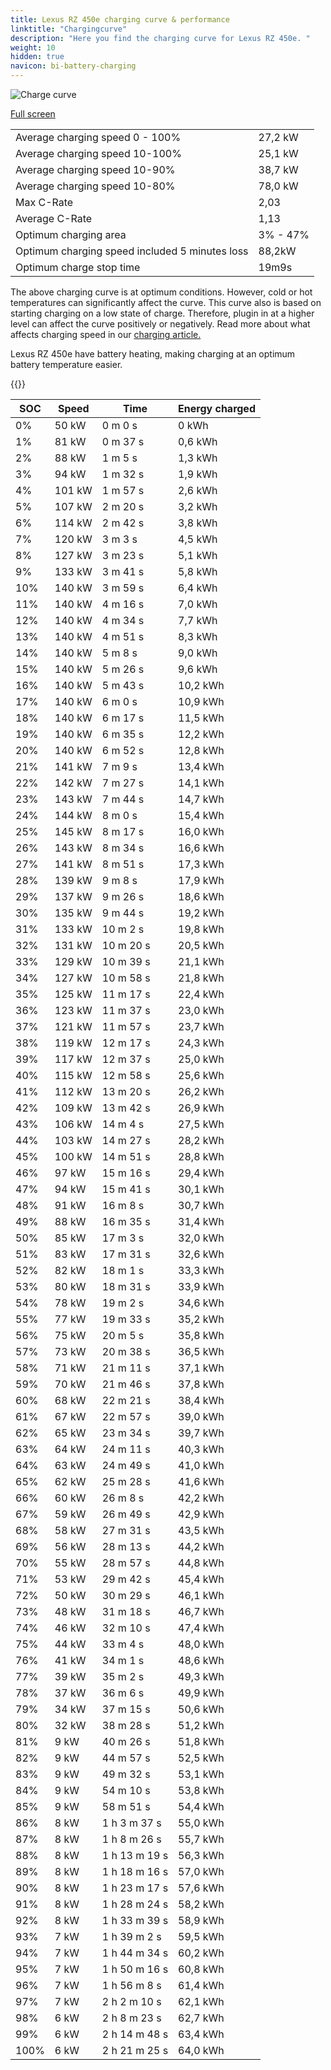 ```yaml
---
title: Lexus RZ 450e charging curve & performance
linktitle: "Chargingcurve"
description: "Here you find the charging curve for Lexus RZ 450e. "
weight: 10
hidden: true
navicon: bi-battery-charging
---
```

<!-- markdownlint-disable MD033 -->
<img src="../chargingcurve.svg" alt="Charge curve" class="img-fluid">

[Full screen](../chargingcurve.svg)


<table class="table table-striped">
<tbody>
<tr>
<td>Average charging speed 0 - 100% </td><td>27,2 kW</td>
</tr>
<tr>
<td>Average charging speed 10-100%</td><td>25,1 kW</td>
</tr>
<tr>
<td>Average charging speed 10-90%</td><td>38,7 kW</td>
</tr>
<tr>
<td>Average charging speed 10-80%</td><td>78,0 kW</td>
</tr>
<tr>
<td>Max C-Rate</td><td>2,03</td>
</tr>
<tr>
<td>Average C-Rate</td><td>1,13</td>
</tr>
<tr>
<td>Optimum charging area</td><td>3% - 47%</td>
</tr>
<tr>
<td>Optimum charging speed included 5 minutes loss</td><td>88,2kW</td>
</tr>
<tr>
<td>Optimum charge stop time</td><td>19m9s</td>
</tr>
</tbody>
</table>


The above charging curve is at optimum conditions. However, cold or hot temperatures can significantly affect the curve. This curve also is based on starting charging on a low state of charge. Therefore, plugin in at a higher level can affect the curve positively or negatively. Read more about what affects charging speed in our [charging article.](../../../../../technology/battery/charging/) 


Lexus RZ 450e have battery heating, making charging at an optimum battery temperature easier. 


{{<evkxdisplayaddarticle />}}
<table class="table table-striped">
<thead>
<tr><th>SOC</th><th>Speed</th><th>Time</th><th>Energy charged</th></tr>
</thead>
<tbody>
<tr>
<td>0%</td><td>50 kW</td><td> 0 m 0 s </td><td>0 kWh </td>
</tr>
<tr>
<td>1%</td><td>81 kW</td><td> 0 m 37 s </td><td>0,6 kWh </td>
</tr>
<tr>
<td>2%</td><td>88 kW</td><td> 1 m 5 s </td><td>1,3 kWh </td>
</tr>
<tr>
<td>3%</td><td>94 kW</td><td> 1 m 32 s </td><td>1,9 kWh </td>
</tr>
<tr>
<td>4%</td><td>101 kW</td><td> 1 m 57 s </td><td>2,6 kWh </td>
</tr>
<tr>
<td>5%</td><td>107 kW</td><td> 2 m 20 s </td><td>3,2 kWh </td>
</tr>
<tr>
<td>6%</td><td>114 kW</td><td> 2 m 42 s </td><td>3,8 kWh </td>
</tr>
<tr>
<td>7%</td><td>120 kW</td><td> 3 m 3 s </td><td>4,5 kWh </td>
</tr>
<tr>
<td>8%</td><td>127 kW</td><td> 3 m 23 s </td><td>5,1 kWh </td>
</tr>
<tr>
<td>9%</td><td>133 kW</td><td> 3 m 41 s </td><td>5,8 kWh </td>
</tr>
<tr>
<td>10%</td><td>140 kW</td><td> 3 m 59 s </td><td>6,4 kWh </td>
</tr>
<tr>
<td>11%</td><td>140 kW</td><td> 4 m 16 s </td><td>7,0 kWh </td>
</tr>
<tr>
<td>12%</td><td>140 kW</td><td> 4 m 34 s </td><td>7,7 kWh </td>
</tr>
<tr>
<td>13%</td><td>140 kW</td><td> 4 m 51 s </td><td>8,3 kWh </td>
</tr>
<tr>
<td>14%</td><td>140 kW</td><td> 5 m 8 s </td><td>9,0 kWh </td>
</tr>
<tr>
<td>15%</td><td>140 kW</td><td> 5 m 26 s </td><td>9,6 kWh </td>
</tr>
<tr>
<td>16%</td><td>140 kW</td><td> 5 m 43 s </td><td>10,2 kWh </td>
</tr>
<tr>
<td>17%</td><td>140 kW</td><td> 6 m 0 s </td><td>10,9 kWh </td>
</tr>
<tr>
<td>18%</td><td>140 kW</td><td> 6 m 17 s </td><td>11,5 kWh </td>
</tr>
<tr>
<td>19%</td><td>140 kW</td><td> 6 m 35 s </td><td>12,2 kWh </td>
</tr>
<tr>
<td>20%</td><td>140 kW</td><td> 6 m 52 s </td><td>12,8 kWh </td>
</tr>
<tr>
<td>21%</td><td>141 kW</td><td> 7 m 9 s </td><td>13,4 kWh </td>
</tr>
<tr>
<td>22%</td><td>142 kW</td><td> 7 m 27 s </td><td>14,1 kWh </td>
</tr>
<tr>
<td>23%</td><td>143 kW</td><td> 7 m 44 s </td><td>14,7 kWh </td>
</tr>
<tr>
<td>24%</td><td>144 kW</td><td> 8 m 0 s </td><td>15,4 kWh </td>
</tr>
<tr>
<td>25%</td><td>145 kW</td><td> 8 m 17 s </td><td>16,0 kWh </td>
</tr>
<tr>
<td>26%</td><td>143 kW</td><td> 8 m 34 s </td><td>16,6 kWh </td>
</tr>
<tr>
<td>27%</td><td>141 kW</td><td> 8 m 51 s </td><td>17,3 kWh </td>
</tr>
<tr>
<td>28%</td><td>139 kW</td><td> 9 m 8 s </td><td>17,9 kWh </td>
</tr>
<tr>
<td>29%</td><td>137 kW</td><td> 9 m 26 s </td><td>18,6 kWh </td>
</tr>
<tr>
<td>30%</td><td>135 kW</td><td> 9 m 44 s </td><td>19,2 kWh </td>
</tr>
<tr>
<td>31%</td><td>133 kW</td><td> 10 m 2 s </td><td>19,8 kWh </td>
</tr>
<tr>
<td>32%</td><td>131 kW</td><td> 10 m 20 s </td><td>20,5 kWh </td>
</tr>
<tr>
<td>33%</td><td>129 kW</td><td> 10 m 39 s </td><td>21,1 kWh </td>
</tr>
<tr>
<td>34%</td><td>127 kW</td><td> 10 m 58 s </td><td>21,8 kWh </td>
</tr>
<tr>
<td>35%</td><td>125 kW</td><td> 11 m 17 s </td><td>22,4 kWh </td>
</tr>
<tr>
<td>36%</td><td>123 kW</td><td> 11 m 37 s </td><td>23,0 kWh </td>
</tr>
<tr>
<td>37%</td><td>121 kW</td><td> 11 m 57 s </td><td>23,7 kWh </td>
</tr>
<tr>
<td>38%</td><td>119 kW</td><td> 12 m 17 s </td><td>24,3 kWh </td>
</tr>
<tr>
<td>39%</td><td>117 kW</td><td> 12 m 37 s </td><td>25,0 kWh </td>
</tr>
<tr>
<td>40%</td><td>115 kW</td><td> 12 m 58 s </td><td>25,6 kWh </td>
</tr>
<tr>
<td>41%</td><td>112 kW</td><td> 13 m 20 s </td><td>26,2 kWh </td>
</tr>
<tr>
<td>42%</td><td>109 kW</td><td> 13 m 42 s </td><td>26,9 kWh </td>
</tr>
<tr>
<td>43%</td><td>106 kW</td><td> 14 m 4 s </td><td>27,5 kWh </td>
</tr>
<tr>
<td>44%</td><td>103 kW</td><td> 14 m 27 s </td><td>28,2 kWh </td>
</tr>
<tr>
<td>45%</td><td>100 kW</td><td> 14 m 51 s </td><td>28,8 kWh </td>
</tr>
<tr>
<td>46%</td><td>97 kW</td><td> 15 m 16 s </td><td>29,4 kWh </td>
</tr>
<tr>
<td>47%</td><td>94 kW</td><td> 15 m 41 s </td><td>30,1 kWh </td>
</tr>
<tr>
<td>48%</td><td>91 kW</td><td> 16 m 8 s </td><td>30,7 kWh </td>
</tr>
<tr>
<td>49%</td><td>88 kW</td><td> 16 m 35 s </td><td>31,4 kWh </td>
</tr>
<tr>
<td>50%</td><td>85 kW</td><td> 17 m 3 s </td><td>32,0 kWh </td>
</tr>
<tr>
<td>51%</td><td>83 kW</td><td> 17 m 31 s </td><td>32,6 kWh </td>
</tr>
<tr>
<td>52%</td><td>82 kW</td><td> 18 m 1 s </td><td>33,3 kWh </td>
</tr>
<tr>
<td>53%</td><td>80 kW</td><td> 18 m 31 s </td><td>33,9 kWh </td>
</tr>
<tr>
<td>54%</td><td>78 kW</td><td> 19 m 2 s </td><td>34,6 kWh </td>
</tr>
<tr>
<td>55%</td><td>77 kW</td><td> 19 m 33 s </td><td>35,2 kWh </td>
</tr>
<tr>
<td>56%</td><td>75 kW</td><td> 20 m 5 s </td><td>35,8 kWh </td>
</tr>
<tr>
<td>57%</td><td>73 kW</td><td> 20 m 38 s </td><td>36,5 kWh </td>
</tr>
<tr>
<td>58%</td><td>71 kW</td><td> 21 m 11 s </td><td>37,1 kWh </td>
</tr>
<tr>
<td>59%</td><td>70 kW</td><td> 21 m 46 s </td><td>37,8 kWh </td>
</tr>
<tr>
<td>60%</td><td>68 kW</td><td> 22 m 21 s </td><td>38,4 kWh </td>
</tr>
<tr>
<td>61%</td><td>67 kW</td><td> 22 m 57 s </td><td>39,0 kWh </td>
</tr>
<tr>
<td>62%</td><td>65 kW</td><td> 23 m 34 s </td><td>39,7 kWh </td>
</tr>
<tr>
<td>63%</td><td>64 kW</td><td> 24 m 11 s </td><td>40,3 kWh </td>
</tr>
<tr>
<td>64%</td><td>63 kW</td><td> 24 m 49 s </td><td>41,0 kWh </td>
</tr>
<tr>
<td>65%</td><td>62 kW</td><td> 25 m 28 s </td><td>41,6 kWh </td>
</tr>
<tr>
<td>66%</td><td>60 kW</td><td> 26 m 8 s </td><td>42,2 kWh </td>
</tr>
<tr>
<td>67%</td><td>59 kW</td><td> 26 m 49 s </td><td>42,9 kWh </td>
</tr>
<tr>
<td>68%</td><td>58 kW</td><td> 27 m 31 s </td><td>43,5 kWh </td>
</tr>
<tr>
<td>69%</td><td>56 kW</td><td> 28 m 13 s </td><td>44,2 kWh </td>
</tr>
<tr>
<td>70%</td><td>55 kW</td><td> 28 m 57 s </td><td>44,8 kWh </td>
</tr>
<tr>
<td>71%</td><td>53 kW</td><td> 29 m 42 s </td><td>45,4 kWh </td>
</tr>
<tr>
<td>72%</td><td>50 kW</td><td> 30 m 29 s </td><td>46,1 kWh </td>
</tr>
<tr>
<td>73%</td><td>48 kW</td><td> 31 m 18 s </td><td>46,7 kWh </td>
</tr>
<tr>
<td>74%</td><td>46 kW</td><td> 32 m 10 s </td><td>47,4 kWh </td>
</tr>
<tr>
<td>75%</td><td>44 kW</td><td> 33 m 4 s </td><td>48,0 kWh </td>
</tr>
<tr>
<td>76%</td><td>41 kW</td><td> 34 m 1 s </td><td>48,6 kWh </td>
</tr>
<tr>
<td>77%</td><td>39 kW</td><td> 35 m 2 s </td><td>49,3 kWh </td>
</tr>
<tr>
<td>78%</td><td>37 kW</td><td> 36 m 6 s </td><td>49,9 kWh </td>
</tr>
<tr>
<td>79%</td><td>34 kW</td><td> 37 m 15 s </td><td>50,6 kWh </td>
</tr>
<tr>
<td>80%</td><td>32 kW</td><td> 38 m 28 s </td><td>51,2 kWh </td>
</tr>
<tr>
<td>81%</td><td>9 kW</td><td> 40 m 26 s </td><td>51,8 kWh </td>
</tr>
<tr>
<td>82%</td><td>9 kW</td><td> 44 m 57 s </td><td>52,5 kWh </td>
</tr>
<tr>
<td>83%</td><td>9 kW</td><td> 49 m 32 s </td><td>53,1 kWh </td>
</tr>
<tr>
<td>84%</td><td>9 kW</td><td> 54 m 10 s </td><td>53,8 kWh </td>
</tr>
<tr>
<td>85%</td><td>9 kW</td><td> 58 m 51 s </td><td>54,4 kWh </td>
</tr>
<tr>
<td>86%</td><td>8 kW</td><td>1 h 3 m 37 s </td><td>55,0 kWh </td>
</tr>
<tr>
<td>87%</td><td>8 kW</td><td>1 h 8 m 26 s </td><td>55,7 kWh </td>
</tr>
<tr>
<td>88%</td><td>8 kW</td><td>1 h 13 m 19 s </td><td>56,3 kWh </td>
</tr>
<tr>
<td>89%</td><td>8 kW</td><td>1 h 18 m 16 s </td><td>57,0 kWh </td>
</tr>
<tr>
<td>90%</td><td>8 kW</td><td>1 h 23 m 17 s </td><td>57,6 kWh </td>
</tr>
<tr>
<td>91%</td><td>8 kW</td><td>1 h 28 m 24 s </td><td>58,2 kWh </td>
</tr>
<tr>
<td>92%</td><td>8 kW</td><td>1 h 33 m 39 s </td><td>58,9 kWh </td>
</tr>
<tr>
<td>93%</td><td>7 kW</td><td>1 h 39 m 2 s </td><td>59,5 kWh </td>
</tr>
<tr>
<td>94%</td><td>7 kW</td><td>1 h 44 m 34 s </td><td>60,2 kWh </td>
</tr>
<tr>
<td>95%</td><td>7 kW</td><td>1 h 50 m 16 s </td><td>60,8 kWh </td>
</tr>
<tr>
<td>96%</td><td>7 kW</td><td>1 h 56 m 8 s </td><td>61,4 kWh </td>
</tr>
<tr>
<td>97%</td><td>7 kW</td><td>2 h 2 m 10 s </td><td>62,1 kWh </td>
</tr>
<tr>
<td>98%</td><td>6 kW</td><td>2 h 8 m 23 s </td><td>62,7 kWh </td>
</tr>
<tr>
<td>99%</td><td>6 kW</td><td>2 h 14 m 48 s </td><td>63,4 kWh </td>
</tr>
<tr>
<td>100%</td><td>6 kW</td><td>2 h 21 m 25 s </td><td>64,0 kWh </td>
</tr>
</tbody>
</table>

